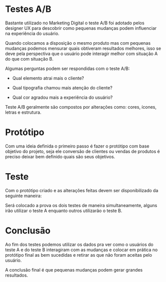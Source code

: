 # Testes A/B

Bastante utilizado no Marketing Digital o teste A/B foi adotado pelos designer UX para descobrir como pequenas mudanças podem influenciar na experiência do usuário. 

Quando colocamos a disposição o mesmo produto mas com pequenas mudanças podemos mensurar quais obtiveram resultados melhores, isso se deve pela perspectiva que o usuário pode interagir melhor com situação A do que com situação B.

Algumas perguntas podem ser respondidas com o teste A/B:

* Qual elemento atrai mais o cliente?

* Qual tipografia chamou mais atenção do cliente?

* Qual cor agradou mais a experiência do usuário?

Teste A/B geralmente são compostos por alterações como: cores, ícones, letras e estrutura.

# Protótipo 

Com uma ideia definida o primeiro passo é fazer o protótipo com base objetivo do projeto, seja ele conversão de clientes ou vendas de produtos é preciso deixar bem definido quais são seus objetivos.

# Teste 

Com o protótipo criado e as alterações feitas devem ser disponibilizado da seguinte maneira:

Será colocado a prova os dois testes de maneira simultaneamente, alguns irão utilizar o teste A enquanto outros utilizarão o teste B.

# Conclusão 

Ao fim dos testes podemos utilizar os dados pra ver como o usuários do teste A e do teste B interagiram com as mudanças e colocar em prática no protótipo final as bem sucedidas e retirar as que não foram aceitas pelo usuário.

A conclusão final é que pequenas mudanças podem gerar grandes resultados.